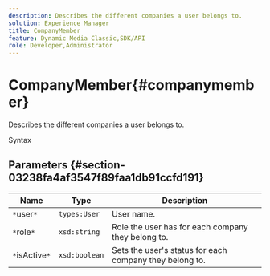 ```yaml
---
description: Describes the different companies a user belongs to.
solution: Experience Manager
title: CompanyMember
feature: Dynamic Media Classic,SDK/API
role: Developer,Administrator
---
```


# CompanyMember{#companymember}

Describes the different companies a user belongs to.

 Syntax 

## Parameters {#section-03238fa4af3547f89faa1db91ccfd191}

|  Name  | Type  | Description  |
|---|---|---|
|  `*`user`*`  | `types:User`  | User name.  |
|  `*`role`*`  | `xsd:string`  | Role the user has for each company they belong to.  |
|  `*`isActive`*`  | `xsd:boolean`  | Sets the user's status for each company they belong to.  |

